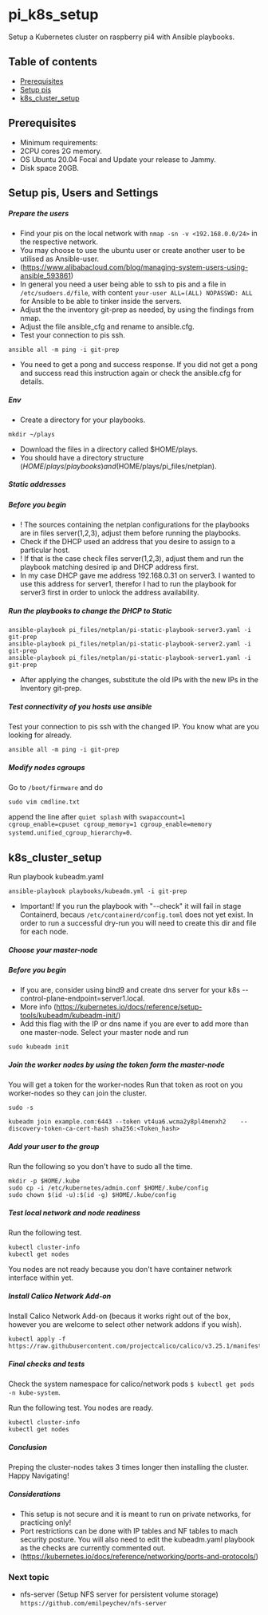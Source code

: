 # pi_k8s_setup

Setup a Kubernetes cluster on raspberry pi4 with Ansible playbooks.

## Table of contents

* [Prerequisites](#prerequisites)
* [Setup pis](#technologies)
* [k8s_cluster_setup](#k8s_cluster_setup)

## Prerequisites

* Minimum requirements:
* 2CPU cores 2G memory.
* OS Ubuntu 20.04 Focal and Update your release to Jammy.
* Disk space 20GB.

## Setup pis, Users and Settings

##### Prepare the users

* Find your pis on the local network with ```nmap -sn -v <192.168.0.0/24>``` in the respective network.
* You may choose to use the ubuntu user or create another user to be utilised as Ansible-user.
* (<https://www.alibabacloud.com/blog/managing-system-users-using-ansible_593861>)
* In general you need a user being able to ssh to pis and a file in ```/etc/sudoers.d/file```, with content ```your-user ALL=(ALL) NOPASSWD: ALL``` for Ansible to be able to tinker inside the servers.
* Adjust the the inventory git-prep as needed, by using the findings from nmap.
* Adjust the file ansible_cfg and rename to ansible.cfg.
* Test your connection to pis ssh.

```
ansible all -m ping -i git-prep
```

* You need to get a pong and success response. If you did not get a pong and success read this instruction again or check the ansible.cfg for details.

##### Env

* Create a directory for your playbooks.

```
mkdir ~/plays
```

* Download the files in a directory called $HOME/plays.
* You should have a directory structure ($HOME/plays/playbooks) and ($HOME/plays/pi_files/netplan).

##### Static addresses

##### Before you begin

* ! The sources containing the netplan configurations for the playbooks are in files server(1,2,3), adjust them before running the playbooks.
* Check if the DHCP used an address that you desire to assign to a particular host.
* ! If that is the case check files server(1,2,3), adjust them and run the playbook matching desired ip and DHCP address first.
* In my case DHCP gave me address 192.168.0.31 on server3. I wanted to use this address for server1, therefor I had to run the playbook for server3 first in order to unlock the address availability.

##### Run the playbooks to change the DHCP to Static

```
ansible-playbook pi_files/netplan/pi-static-playbook-server3.yaml -i git-prep 
ansible-playbook pi_files/netplan/pi-static-playbook-server2.yaml -i git-prep 
ansible-playbook pi_files/netplan/pi-static-playbook-server1.yaml -i git-prep 
```

* After applying the changes, substitute the old IPs with the new IPs in the Inventory git-prep.

##### Test connectivity of you hosts use ansible

 Test your connection to pis ssh with the changed IP. You know what are you looking for already.

```
ansible all -m ping -i git-prep
```

##### Modify nodes cgroups

Go to ```/boot/firmware``` and do

```
sudo vim cmdline.txt
```

append the line after ```quiet splash``` with ```swapaccount=1 cgroup_enable=cpuset cgroup_memory=1 cgroup_enable=memory systemd.unified_cgroup_hierarchy=0```.

## k8s_cluster_setup

Run playbook kubeadm.yaml

```
ansible-playbook playbooks/kubeadm.yml -i git-prep
```

* Important! If you run the playbook with "--check" it will fail in stage Containerd, becaus ```/etc/containerd/config.toml``` does not yet exist. In order to run a successful dry-run you will need to create this dir and file for each node.

##### Choose your master-node

##### Before you begin

* If you are, consider using bind9 and create dns server for your k8s --control-plane-endpoint=server1.local.
* More info (<https://kubernetes.io/docs/reference/setup-tools/kubeadm/kubeadm-init/>)
* Add this flag with the IP or dns name if you are ever to add more than one master-node.
Select your master node and run

```
sudo kubeadm init
```

##### Join the worker nodes by using the token form the master-node

You will get a token for the worker-nodes
Run that token as root on you worker-nodes so they can join the cluster.

```
sudo -s
```

```kubeadm join example.com:6443 --token vt4ua6.wcma2y8pl4menxh2    --discovery-token-ca-cert-hash sha256:<Token_hash>```

##### Add your user to the group

Run the following so you don't have to sudo all the time.

```
mkdir -p $HOME/.kube
sudo cp -i /etc/kubernetes/admin.conf $HOME/.kube/config
sudo chown $(id -u):$(id -g) $HOME/.kube/config
```

##### Test local network and node readiness

Run the following test.  

```
kubectl cluster-info
kubectl get nodes
```

You nodes are not ready because you don't have container network interface within yet.

##### Install Calico Network Add-on

Install Calico Network Add-on (becaus it works right out of the box, however you are welcome to select other network addons if you wish).

```
kubectl apply -f https://raw.githubusercontent.com/projectcalico/calico/v3.25.1/manifests/calico.yaml
```

##### Final checks and tests

Check the system namespace for calico/network pods ```$ kubectl get pods -n kube-system```.

Run the following test. You nodes are ready.

```
kubectl cluster-info
kubectl get nodes
```

##### Conclusion

Preping the cluster-nodes takes 3 times longer then installing the cluster.
Happy Navigating!

##### Considerations

* This setup is not secure and it is meant to run on private networks, for practicing only!
* Port restrictions can be done with IP tables and NF tables to mach security posture. You will also need to edit the kubeadm.yaml playbook as the checks are currently commented out.
* (<https://kubernetes.io/docs/reference/networking/ports-and-protocols/>)

### Next topic

* nfs-server (Setup NFS server for persistent volume storage)
``` https://github.com/emilpeychev/nfs-server ```
